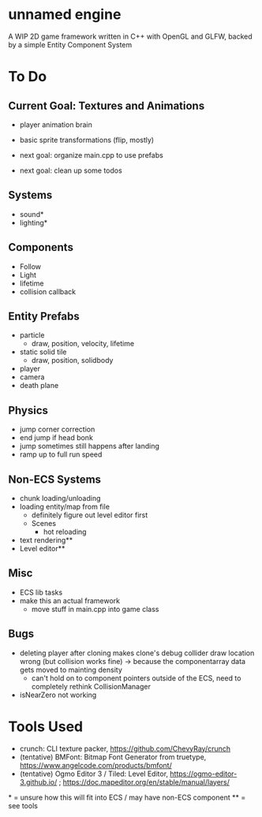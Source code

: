# unnamed engine
A WIP 2D game framework written in C++ with OpenGL and GLFW, backed by a simple Entity Component System

# To Do 

## Current Goal: Textures and Animations
- player animation brain
- basic sprite transformations (flip, mostly)

- next goal: organize main.cpp to use prefabs
- next goal: clean up some todos

## Systems
- sound\*
- lighting\*

## Components
- Follow
- Light 
- lifetime
- collision callback

## Entity Prefabs
- particle
    - draw, position, velocity, lifetime
- static solid tile
    - draw, position, solidbody
- player
- camera
- death plane

## Physics
- jump corner correction
- end jump if head bonk
- jump sometimes still happens after landing 
- ramp up to full run speed

## Non-ECS Systems
- chunk loading/unloading
- loading entity/map from file
    - definitely figure out level editor first
    - Scenes
        - hot reloading
- text rendering\*\*
- Level editor\*\*

## Misc
- ECS lib tasks
- make this an actual framework 
    - move stuff in main.cpp into game class

## Bugs
- deleting player after cloning makes clone's debug collider draw location wrong (but collision works fine) -> because the componentarray data gets moved to mainting density
    - can't hold on to component pointers outside of the ECS, need to completely rethink CollisionManager
- isNearZero not working

# Tools Used
- crunch: CLI texture packer, https://github.com/ChevyRay/crunch
- (tentative) BMFont: Bitmap Font Generator from truetype, https://www.angelcode.com/products/bmfont/
- (tentative) Ogmo Editor 3 / Tiled: Level Editor, https://ogmo-editor-3.github.io/ ; https://doc.mapeditor.org/en/stable/manual/layers/


\* = unsure how this will fit into ECS / may have non-ECS component
\*\* = see tools
